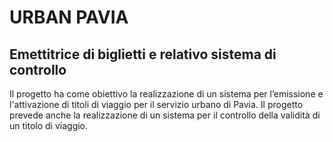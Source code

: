 # URBAN PAVIA
## Emettitrice di biglietti e relativo sistema di controllo

Il progetto ha come obiettivo la realizzazione di un sistema per l’emissione e l'attivazione di titoli di viaggio per il servizio urbano di Pavia. Il progetto prevede anche la realizzazione di un sistema per il controllo della validità di un titolo di viaggio.

